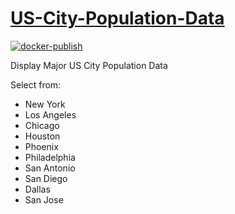 # [US-City-Population-Data](https://us-city-population-data.streamlit.app/)
[![docker-publish](https://github.com/KarinaTheCorgi/US-City-Population-Data/actions/workflows/docker-publish.yml/badge.svg)](https://github.com/KarinaTheCorgi/US-City-Population-Data/actions/workflows/docker-publish.yml)

Display Major US City Population Data

Select from:
 - New York
 - Los Angeles
 - Chicago
 - Houston
 - Phoenix
 - Philadelphia
 - San Antonio
 - San Diego
 - Dallas
 - San Jose

